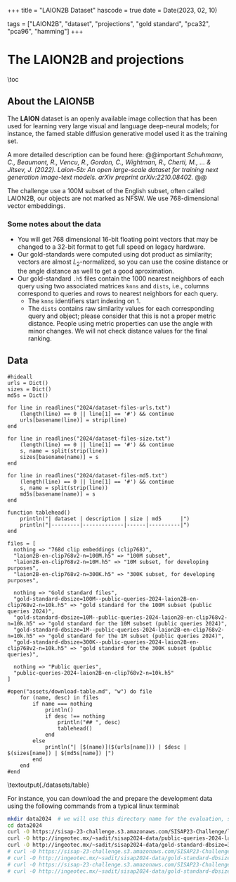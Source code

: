 +++
title = "LAION2B Dataset"
hascode = true
date = Date(2023, 02, 10)

tags = ["LAION2B", "dataset", "projections", "gold standard", "pca32", "pca96", "hamming"]
+++
# The LAION2B and projections

\toc

## About the LAION5B

The **LAION** dataset is an openly available image collection that has been used for learning very large visual and language deep-neural models; for instance, the famed stable diffusion generative model used it as the training set.

A more detailed description can be found here:
@@important
_Schuhmann, C., Beaumont, R., Vencu, R., Gordon, C., Wightman, R., Cherti, M., ... & Jitsev, J. (2022). Laion-5b: An open large-scale dataset for training next generation image-text models. arXiv preprint arXiv:2210.08402._
@@

The challenge use a 100M subset of the English subset, often called LAION2B, our objects are not marked as NFSW.
We use 768-dimensional vector embeddings.



### Some notes about the data

- You will get 768 dimensional 16-bit floating point vectors that may be changed to a 32-bit format to get full speed on legacy hardware.
- Our gold-standards were computed using dot product as similarity; vectors are almost $L_2$-normalized, so you can use the cosine distance or the angle distance as well to get a good aproximation.
- Our gold-standard `.h5` files contain the 1000 nearest neighbors of each query using two associated matrices `knns` and `dists`, i.e., columns correspond to queries and rows to nearest neighbors for each query.
  - The `knns` identifiers start indexing on 1.
  - The `dists` contains raw similarity values for each corresponding query and object; please consider that this is not a proper metric distance. People using metric properties can use the angle with minor changes. We will not check distance values for the final ranking. 

## Data

```julia:./datasets/table
#hideall
urls = Dict()
sizes = Dict()
md5s = Dict()

for line in readlines("2024/dataset-files-urls.txt")
    (length(line) == 0 || line[1] == '#') && continue
    urls[basename(line)] = strip(line)
end

for line in readlines("2024/dataset-files-size.txt")
    (length(line) == 0 || line[1] == '#') && continue
    s, name = split(strip(line))
    sizes[basename(name)] = s
end

for line in readlines("2024/dataset-files-md5.txt")
    (length(line) == 0 || line[1] == '#') && continue
    s, name = split(strip(line))
    md5s[basename(name)] = s
end

function tablehead() 
    println("| dataset | description | size | md5      |")
    println("|---------|-------------|------|----------|")
end

files = [
  nothing => "768d clip embeddings (clip768)",
  "laion2B-en-clip768v2-n=100M.h5" => "100M subset",
  "laion2B-en-clip768v2-n=10M.h5" => "10M subset, for developing purposes",
  "laion2B-en-clip768v2-n=300K.h5" => "300K subset, for developing purposes",

  nothing => "Gold standard files",
  "gold-standard-dbsize=100M--public-queries-2024-laion2B-en-clip768v2-n=10k.h5" => "gold standard for the 100M subset (public queries 2024)",
  "gold-standard-dbsize=10M--public-queries-2024-laion2B-en-clip768v2-n=10k.h5" => "gold standard for the 10M subset (public queries 2024)",
  "gold-standard-dbsize=1M--public-queries-2024-laion2B-en-clip768v2-n=10k.h5" => "gold standard for the 1M subset (public queries 2024)",
  "gold-standard-dbsize=300K--public-queries-2024-laion2B-en-clip768v2-n=10k.h5" => "gold standard for the 300K subset (public queries)",

  nothing => "Public queries",
  "public-queries-2024-laion2B-en-clip768v2-n=10k.h5"
]

#open("assets/download-table.md", "w") do file
    for (name, desc) in files
        if name === nothing
            println()
            if desc !== nothing
                println("## ", desc)
                tablehead()
            end
        else
            println("| [$(name)]($(urls[name])) | $desc | $(sizes[name]) | $(md5s[name]) |")
        end
    end
#end

```

\textoutput{./datasets/table}

For instance, you can download the and prepare the development data using the following commands from a typical linux terminal:
```bash
mkdir data2024  # we will use this directory name for the evaluation, so it is good idea to use the same structure
cd data2024
curl -O https://sisap-23-challenge.s3.amazonaws.com/SISAP23-Challenge/laion2B-en-clip768v2-n=300K.h5
curl -O http://ingeotec.mx/~sadit/sisap2024-data/public-queries-2024-laion2B-en-clip768v2-n=10k.h5  # this url will be updated soon
curl -O http://ingeotec.mx/~sadit/sisap2024-data/gold-standard-dbsize=300K--public-queries-2024-laion2B-en-clip768v2-n=10k.h5 # this url will be updated soon
# curl -O https://sisap-23-challenge.s3.amazonaws.com/SISAP23-Challenge/laion2B-en-clip768v2-n=10M.h5
# curl -O http://ingeotec.mx/~sadit/sisap2024-data/gold-standard-dbsize=10M--public-queries-2024-laion2B-en-clip768v2-n=10k.h5
# curl -O https://sisap-23-challenge.s3.amazonaws.com/SISAP23-Challenge/laion2B-en-clip768v2-n=100M.h5
# curl -O http://ingeotec.mx/~sadit/sisap2024-data/gold-standard-dbsize=100M--public-queries-2024-laion2B-en-clip768v2-n=10k.h5
```

